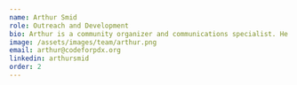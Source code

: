 ```yaml
---
name: Arthur Smid
role: Outreach and Development
bio: Arthur is a community organizer and communications specialist. He wrote a novel about software developers—available at [arthursmid.com](https://arthursmid.com/){:target="_blank"}.
image: /assets/images/team/arthur.png
email: arthur@codeforpdx.org
linkedin: arthursmid
order: 2
---
```

